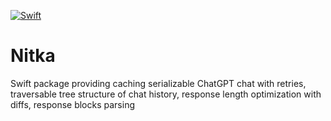 [![Swift](https://github.com/STCData/Nitka/actions/workflows/swift.yml/badge.svg)](https://github.com/STCData/Nitka/actions/workflows/swift.yml)

# Nitka

Swift package providing caching serializable ChatGPT chat with retries, traversable tree structure of chat history, response length optimization with diffs, response blocks parsing
